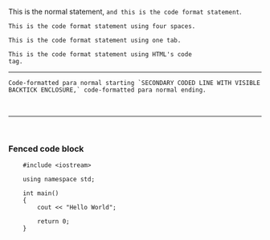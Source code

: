 <!--
    > TITLE 1
        >> Code (using Backtick)

    > PURPOSE
        >> Used to define a certain text (specifically code or script) apart from the original paragraph.

    > THEORY
        >> The code oriented statement can be written using four kinds of methods:
            >>> Backtick enclosing method
            >>> Four spaces method
            >>> One tab method
            >>> HTML 'code' tag method
-->

<!-- Code format using backtick (`) -->
This is the normal statement, `and this is the code format statement`.

<!-- Code format using four spaces -->
    This is the code format statement using four spaces.

<!-- Code format using one tab -->
    This is the code format statement using one tab.

<!-- Code format using HTML code tag -->
<code>This is the code format statement using HTML's code tag.</code>


***


<!--
    > TITLE 2
        >> Escaping backtick

    > PURPOSE
        >> Used to show the backticked entity, in an already code-formatted paragraph along with the visible .

    > THEORY
        >> Syntax: ``Coded para normal starting `SECONDARY CODED LINE WITH VISIBLE BACKTICK ENCLOSURE,` coded para normal ending.``
-->

``Code-formatted para normal starting `SECONDARY CODED LINE WITH VISIBLE BACKTICK ENCLOSURE,` code-formatted para normal ending.``

<br>

***

<br>

<!--
    > TITLE 3
        >> Fenced code block

    > PURPOSE
        >> Used to define a code block specifically for scripts used as an examples under any article paragraph.

    > THEORY
        >> Use the triple backticks enclosure to create a proper code block.
-->

### Fenced code block

```
    #include <iostream>
    
    using namespace std;

    int main()
    {
        cout << "Hello World";

        return 0;
    }
```

